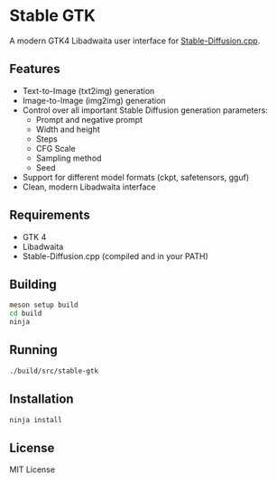 # Stable GTK

A modern GTK4 Libadwaita user interface for [Stable-Diffusion.cpp](https://github.com/leejet/stable-diffusion.cpp).

## Features

- Text-to-Image (txt2img) generation
- Image-to-Image (img2img) generation
- Control over all important Stable Diffusion generation parameters:
  - Prompt and negative prompt
  - Width and height
  - Steps
  - CFG Scale
  - Sampling method
  - Seed
- Support for different model formats (ckpt, safetensors, gguf)
- Clean, modern Libadwaita interface

## Requirements

- GTK 4
- Libadwaita
- Stable-Diffusion.cpp (compiled and in your PATH)

## Building

```bash
meson setup build
cd build
ninja
```

## Running

```bash
./build/src/stable-gtk
```

## Installation

```bash
ninja install
```

## License

MIT License 